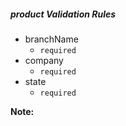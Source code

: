 ##### product Validation Rules

- branchName
	- `required`
- company 
	- `required`
- state
	- `required`
	

**Note:** 
